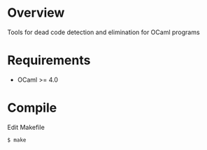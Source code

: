 # Overview

  Tools for dead code detection and elimination for OCaml programs  

# Requirements

  * OCaml >= 4.0

# Compile

Edit Makefile

    $ make